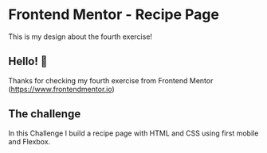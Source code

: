 # Frontend Mentor - Recipe Page
 This is my design about the fourth exercise!

## Hello! 👋

Thanks for checking my fourth exercise from Frontend Mentor (https://www.frontendmentor.io)

## The challenge

In this Challenge I build a recipe page with HTML and CSS using first mobile and Flexbox.

